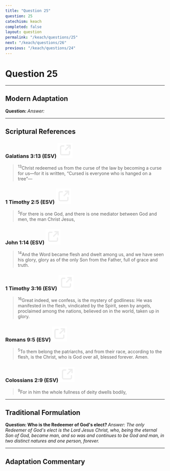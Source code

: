 ```yaml
---
title: "Question 25"
question: 25
catechism: keach
completed: false
layout: question
permalink: "/keach/questions/25"
next: "/keach/questions/26"
previous: "/keach/questions/24"
---
```

# Question 25
---
## Modern Adaptation
<strong>
    Question:
</strong>

<em>
    Answer:
</em>

---
## Scriptural References
### Galatians 3:13 (ESV) <a href="https://biblegateway.com/passage/?search=Galatians+3%3A13&version=ESV"><img src="/assets/svg/link.svg"/></a>
> <sup>13</sup>Christ redeemed us from the curse of the law by becoming a curse for us—for it is written, “Cursed is everyone who is hanged on a tree”—

### 1 Timothy 2:5 (ESV) <a href="https://biblegateway.com/passage/?search=1+Timothy+2%3A5&version=ESV"><img src="/assets/svg/link.svg"/></a>
> <sup>5</sup>For there is one God, and there is one mediator between God and men, the man Christ Jesus,

### John 1:14 (ESV) <a href="https://biblegateway.com/passage/?search=John+1%3A14&version=ESV"><img src="/assets/svg/link.svg"/></a>
> <sup>14</sup>And the Word became flesh and dwelt among us, and we have seen his glory, glory as of the only Son from the Father, full of grace and truth.

### 1 Timothy 3:16 (ESV) <a href="https://biblegateway.com/passage/?search=1+Timothy+3%3A16&version=ESV"><img src="/assets/svg/link.svg"/></a>
> <sup>16</sup>Great indeed, we confess, is the mystery of godliness: He was manifested in the flesh, vindicated by the Spirit, seen by angels, proclaimed among the nations, believed on in the world, taken up in glory.

### Romans 9:5 (ESV) <a href="https://biblegateway.com/passage/?search=Romans+9%3A5&version=ESV"><img src="/assets/svg/link.svg"/></a>
> <sup>5</sup>To them belong the patriarchs, and from their race, according to the flesh, is the Christ, who is God over all, blessed forever. Amen.

### Colossians 2:9 (ESV) <a href="https://biblegateway.com/passage/?search=Colossians+2%3A9&version=ESV"><img src="/assets/svg/link.svg"/></a>
> <sup>9</sup>For in him the whole fullness of deity dwells bodily,

---
## Traditional Formulation
<strong>
    Question: Who is the Redeemer of God's elect?
</strong>

<em>
    Answer: The only Redeemer of God's elect is the Lord Jesus Christ, who, being the eternal Son of God, became man, and so was and continues to be God and man, in two distinct natures and one person, forever.
</em>

---
## Adaptation Commentary
